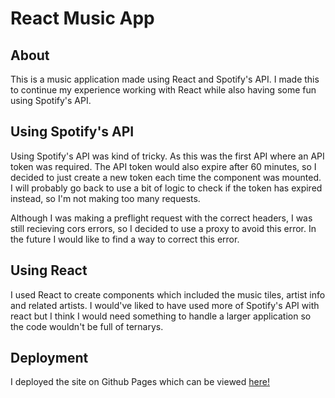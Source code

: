 # React Music App

## About
This is a music application made using React and Spotify's API. I made this to continue my experience working with React while also having some fun using Spotify's API. 

## Using Spotify's API
Using Spotify's API was kind of tricky. As this was the first API where an API token was required. The API token would also expire after 60 minutes, so I decided to just create a new token each time the component was mounted. I will probably go back to use a bit of logic to check if the token has expired instead, so I'm not making too many requests. 

Although I was making a preflight request with the correct headers, I was still recieving cors errors, so I decided to use a proxy to avoid this error. In the future I would like to find a way to correct this error.

## Using React
I used React to create components which included the music tiles, artist info and related artists. I would've liked to have used more of Spotify's API with react but I think I would need something to handle a larger application so the code wouldn't be full of ternarys.

## Deployment
I deployed the site on Github Pages which can be viewed [here!](https://khalem.github.io/music-app/)
